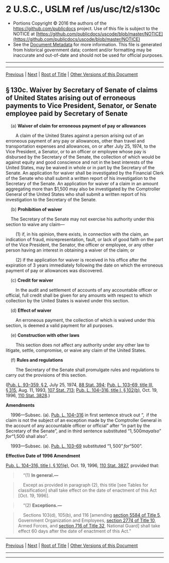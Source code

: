 ---
---

# 2 U.S.C., USLM ref /us/usc/t2/s130c

* Portions Copyright © 2016 the authors of the https://github.com/publicdocs project.
  Use of this file is subject to the NOTICE at [https://github.com/publicdocs/uscode/blob/master/NOTICE](https://github.com/publicdocs/uscode/blob/master/NOTICE)
* See the [Document Metadata](././../../../..//README.md) for more information.
  This file is generated from historical government data; content and/or formatting may be inaccurate and out-of-date and should not be used for official purposes.

----------
----------

[Previous](./../../../..//us/usc/t2/ch4/m__us_usc_t2_s130b.md) | [Next](./../../../..//us/usc/t2/ch4/m__us_usc_t2_s130d.md) | [Root of Title](./../../../../) | [Other Versions of this Document](https://publicdocs.github.io/go/links?ns=uslm&ref=%2Fus%2Fusc%2Ft2%2Fs130c)

## § 130c. Waiver by Secretary of Senate of claims of United States arising out of erroneous payments to Vice President, Senator, or Senate employee paid by Secretary of Senate

    (a) __Waiver of claim for erroneous payment of pay or allowances__ 

        A claim of the United States against a person arising out of an erroneous payment of any pay or allowances, other than travel and transportation expenses and allowances, on or after July 25, 1974, to the Vice President, a Senator, or to an officer or employee whose pay is disbursed by the Secretary of the Senate, the collection of which would be against equity and good conscience and not in the best interests of the United States, may be waived in whole or in part by the Secretary of the Senate. An application for waiver shall be investigated by the Financial Clerk of the Senate who shall submit a written report of his investigation to the Secretary of the Senate. An application for waiver of a claim in an amount aggregating more than $1,500 may also be investigated by the Comptroller General of the United States who shall submit a written report of his investigation to the Secretary of the Senate.

    (b) __Prohibition of waiver__ 

    The Secretary of the Senate may not exercise his authority under this section to waive any claim—

        (1) if, in his opinion, there exists, in connection with the claim, an indication of fraud, misrepresentation, fault, or lack of good faith on the part of the Vice President, the Senator, the officer or employee, or any other person having an interest in obtaining a waiver of the claim; or

        (2) if the application for waiver is received in his office after the expiration of 3 years immediately following the date on which the erroneous payment of pay or allowances was discovered.

    (c) __Credit for waiver__ 

        In the audit and settlement of accounts of any accountable officer or official, full credit shall be given for any amounts with respect to which collection by the United States is waived under this section.

    (d) __Effect of waiver__ 

        An erroneous payment, the collection of which is waived under this section, is deemed a valid payment for all purposes.

    (e) __Construction with other laws__ 

        This section does not affect any authority under any other law to litigate, settle, compromise, or waive any claim of the United States.

    (f) __Rules and regulations__ 

        The Secretary of the Senate shall promulgate rules and regulations to carry out the provisions of this section.

([Pub. L. 93–359, § 2][/us/pl/93/359/s2], July 25, 1974, [88 Stat. 394][/us/stat/88/394]; [Pub. L. 103–69, title III, § 315][/us/pl/103/69/s315], Aug. 11, 1993, [107 Stat. 713][/us/stat/107/713]; [Pub. L. 104–316, title I, § 102(b)][/us/pl/104/316/s102/b], Oct. 19, 1996, [110 Stat. 3828][/us/stat/110/3828].)

 __Amendments__ 

    1996—Subsec. (a). [Pub. L. 104–316][/us/pl/104/316] in first sentence struck out “, if the claim is not the subject of an exception made by the Comptroller General in the account of any accountable officer or official” after “in part by the Secretary of the Senate”, and in third sentence substituted “$1,500 may also” for “$1,500 shall also”.

    1993—Subsec. (a). [Pub. L. 103–69][/us/pl/103/69] substituted “$1,500” for “$500”.

 __Effective Date of 1996 Amendment__ 

[Pub. L. 104–316, title I, § 101(e)][/us/pl/104/316/s101/e], Oct. 19, 1996, [110 Stat. 3827][/us/stat/110/3827], provided that:

>     “(1) __In general.—__ 

>     Except as provided in paragraph (2), this title \[see Tables for classification\] shall take effect on the date of enactment of this Act \[Oct. 19, 1996\].

>     “(2) __Exceptions.—__ 

>     Sections 103(d), 105(b), and 116 \[amending [section 5584 of Title 5][/us/usc/t5/s5584], Government Organization and Employees, [section 2774 of Title 10][/us/usc/t10/s2774], Armed Forces, and [section 716 of Title 32][/us/usc/t32/s716], National Guard\] shall take effect 60 days after the date of enactment of this Act.”

----------

[Previous](./../../../..//us/usc/t2/ch4/m__us_usc_t2_s130b.md) | [Next](./../../../..//us/usc/t2/ch4/m__us_usc_t2_s130d.md) | [Root of Title](./../../../../) | [Other Versions of this Document](https://publicdocs.github.io/go/links?ns=uslm&ref=%2Fus%2Fusc%2Ft2%2Fs130c)

----------
----------

[/us/pl/93/359/s2]: https://publicdocs.github.io/go/links?ns=uslm&ref=%2Fus%2Fpl%2F93%2F359%2Fs2
[/us/stat/88/394]: https://publicdocs.github.io/go/links?ns=uslm&ref=%2Fus%2Fstat%2F88%2F394
[/us/pl/103/69/s315]: https://publicdocs.github.io/go/links?ns=uslm&ref=%2Fus%2Fpl%2F103%2F69%2Fs315
[/us/stat/107/713]: https://publicdocs.github.io/go/links?ns=uslm&ref=%2Fus%2Fstat%2F107%2F713
[/us/pl/104/316/s102/b]: https://publicdocs.github.io/go/links?ns=uslm&ref=%2Fus%2Fpl%2F104%2F316%2Fs102%2Fb
[/us/stat/110/3828]: https://publicdocs.github.io/go/links?ns=uslm&ref=%2Fus%2Fstat%2F110%2F3828
[/us/pl/104/316]: https://publicdocs.github.io/go/links?ns=uslm&ref=%2Fus%2Fpl%2F104%2F316
[/us/pl/103/69]: https://publicdocs.github.io/go/links?ns=uslm&ref=%2Fus%2Fpl%2F103%2F69
[/us/pl/104/316/s101/e]: https://publicdocs.github.io/go/links?ns=uslm&ref=%2Fus%2Fpl%2F104%2F316%2Fs101%2Fe
[/us/stat/110/3827]: https://publicdocs.github.io/go/links?ns=uslm&ref=%2Fus%2Fstat%2F110%2F3827
[/us/usc/t5/s5584]: https://publicdocs.github.io/go/links?ns=uslm&ref=%2Fus%2Fusc%2Ft5%2Fs5584
[/us/usc/t10/s2774]: https://publicdocs.github.io/go/links?ns=uslm&ref=%2Fus%2Fusc%2Ft10%2Fs2774
[/us/usc/t32/s716]: https://publicdocs.github.io/go/links?ns=uslm&ref=%2Fus%2Fusc%2Ft32%2Fs716


